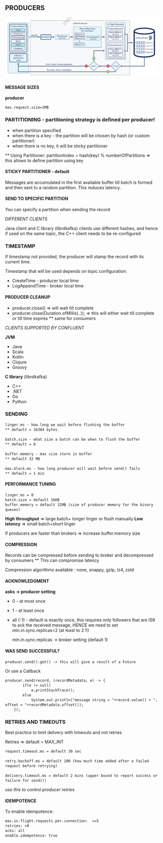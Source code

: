 ## PRODUCERS

![THE BIGGER PICTURE](../images/producing_messages.png)

#### MESSAGE SIZES

**producer**

    max.request.size=1MB

### PARTITIONING - partitioning strategy is defined per producer!

- when partition specified
- when there is a key - the partition will be chosen by hash (or custom partitioner)
- when there is no key, it will be sticky partitioner

** Using Partitioner: partitionIndex = hash(key) % numberOfPartitions => this allows to define partition using key

#### STICKY PARTITIONER - default

Messages are accumulated in the first available buffer till batch is formed and then sent to a random partition.
This reduces latency.

#### SEND TO SPECIFIC PARTITION

You can specify a partition when sending the record

_DIFFERENT CLIENTS_

Java client and C library (librdkafka) clients use different hashes, and hence if used on the same topic, the C++ client needs to be re-configured


### TIMESTAMP

If timestamp not provided, the producer will stamp the record with its current time.

Timestamp that will be used depends on topic configuration:

- CreateTime - producer local time
- LogAppendTime - broker local time

#### PRODUCER CLEANUP

- producer.close() => will wait till complete
- producer.close(Duration.ofMillis(..)); => this will either wait till complete or till time expires
** same for consumers

_CLIENTS SUPPORTED BY CONFLUENT_

**JVM**

- Java
- Scala
- Kotlin
- Clojure
- Groovy

**C library** (librdkafka)

- C++
- .NET
- Go
- Python

### SENDING

    linger.ms - how long we wait before flushing the buffer
    ** default = 16384 bytes
    
    batch.size - what size a batch can be when to flush the buffer
    ** default = 0
    
    buffer.memory - max size store in buffer
    ** default 32 MB
    
    max.block.ms - how long producer will wait before send() fails
    ** default = 1 min


#### PERFORMANCE TUNING

    linger.ms = 0
    batch.size = default 16KB
    buffer.memory = default 32MB (size of producer memory for the binary queues)

**High throughput** => large batch+ longer linger or flush manually
**Low latency** => small batch+short linger

If producers are faster than brokers => increase buffer.memory size


#### COMPRESSION

Records can be compressed before sending to broker and decompressed by consumers
** This can compromise latency

Compression algorithms available : none, snappy, gzip, lz4, zstd


#### ACKNOWLEDGMENT

**asks -> producer setting**

- 0 - at most once
- 1 - at least once
- all (-1) - default is exactly once, this requires only followers that are ISR to ack the received message, HENCE we need to set min.in.sync.replicas=2 (at least to 2 !!)


    min.in.sync.replicas -> broker setting (default 1)

#### WAS SEND SUCCESSFUL?

    producer.send().get() -> this will give a result of a Future

Or use a Callback

    producer.send(record, (recordMetadata, e) -> {
            if(e != null)
                e.printStackTrace();
            else
                System.out.println("message string = "+record.value() + ", offset = "+recordMetadata.offset());
        });

### RETRIES AND TIMEOUTS

Best practice to limit delivery with timeouts and not retries

Retries => default = MAX_INT

    request.timeout.ms = default 30 sec

    retry.backoff.ms = default 100 (how much time added after a failed request before retrying)

    delivery.timeout.ms = default 2 mins (upper bound to report success or failure for send())

_use this to control producer retries_

#### IDEMPOTENCE

To enable idempotence:

    max.in.flight.requests.per.connection:  <=5
    retries: >0
    acks: all
    enable.idempotence: true























